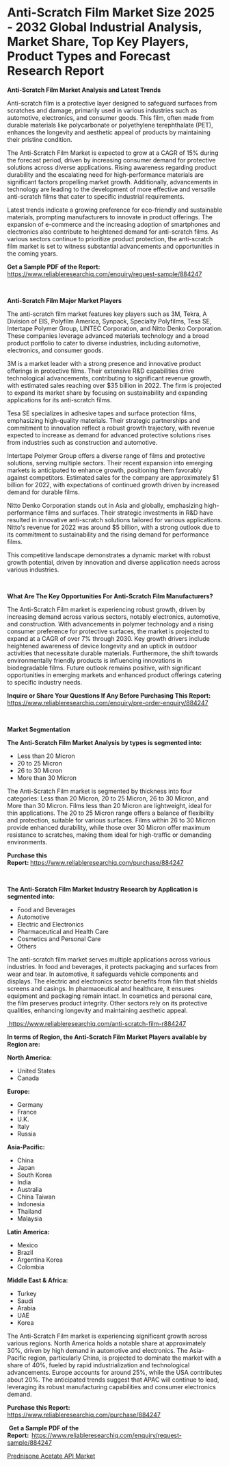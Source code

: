 <p><h1>Anti-Scratch Film Market Size 2025 - 2032 Global Industrial Analysis, Market Share, Top Key Players, Product Types and Forecast Research Report</h1></p><p><strong>Anti-Scratch Film Market Analysis and Latest Trends</strong></p>
<p><p>Anti-scratch film is a protective layer designed to safeguard surfaces from scratches and damage, primarily used in various industries such as automotive, electronics, and consumer goods. This film, often made from durable materials like polycarbonate or polyethylene terephthalate (PET), enhances the longevity and aesthetic appeal of products by maintaining their pristine condition.</p><p>The Anti-Scratch Film Market is expected to grow at a CAGR of 15% during the forecast period, driven by increasing consumer demand for protective solutions across diverse applications. Rising awareness regarding product durability and the escalating need for high-performance materials are significant factors propelling market growth. Additionally, advancements in technology are leading to the development of more effective and versatile anti-scratch films that cater to specific industrial requirements.</p><p>Latest trends indicate a growing preference for eco-friendly and sustainable materials, prompting manufacturers to innovate in product offerings. The expansion of e-commerce and the increasing adoption of smartphones and electronics also contribute to heightened demand for anti-scratch films. As various sectors continue to prioritize product protection, the anti-scratch film market is set to witness substantial advancements and opportunities in the coming years.</p></p>
<p><strong>Get a Sample PDF of the Report:&nbsp;</strong> <a href="https://www.reliableresearchiq.com/enquiry/request-sample/884247?utm_campaign=2580&utm_medium=2&utm_source=Github&utm_content=ia&utm_term=22032025&utm_id=anti-scratch-film">https://www.reliableresearchiq.com/enquiry/request-sample/884247</a></p>
<p>&nbsp;</p>
<p><strong>Anti-Scratch Film Major Market Players</strong></p>
<p><p>The anti-scratch film market features key players such as 3M, Tekra, A Division of EIS, Polyfilm America, Synpack, Specialty Polyfilms, Tesa SE, Intertape Polymer Group, LINTEC Corporation, and Nitto Denko Corporation. These companies leverage advanced materials technology and a broad product portfolio to cater to diverse industries, including automotive, electronics, and consumer goods.</p><p>3M is a market leader with a strong presence and innovative product offerings in protective films. Their extensive R&D capabilities drive technological advancements, contributing to significant revenue growth, with estimated sales reaching over $35 billion in 2022. The firm is projected to expand its market share by focusing on sustainability and expanding applications for its anti-scratch films.</p><p>Tesa SE specializes in adhesive tapes and surface protection films, emphasizing high-quality materials. Their strategic partnerships and commitment to innovation reflect a robust growth trajectory, with revenue expected to increase as demand for advanced protective solutions rises from industries such as construction and automotive.</p><p>Intertape Polymer Group offers a diverse range of films and protective solutions, serving multiple sectors. Their recent expansion into emerging markets is anticipated to enhance growth, positioning them favorably against competitors. Estimated sales for the company are approximately $1 billion for 2022, with expectations of continued growth driven by increased demand for durable films.</p><p>Nitto Denko Corporation stands out in Asia and globally, emphasizing high-performance films and surfaces. Their strategic investments in R&D have resulted in innovative anti-scratch solutions tailored for various applications. Nitto's revenue for 2022 was around $5 billion, with a strong outlook due to its commitment to sustainability and the rising demand for performance films.</p><p>This competitive landscape demonstrates a dynamic market with robust growth potential, driven by innovation and diverse application needs across various industries.</p></p>
<p>&nbsp;</p>
<p><strong>What Are The Key Opportunities For Anti-Scratch Film Manufacturers?</strong></p>
<p><p>The Anti-Scratch Film market is experiencing robust growth, driven by increasing demand across various sectors, notably electronics, automotive, and construction. With advancements in polymer technology and a rising consumer preference for protective surfaces, the market is projected to expand at a CAGR of over 7% through 2030. Key growth drivers include heightened awareness of device longevity and an uptick in outdoor activities that necessitate durable materials. Furthermore, the shift towards environmentally friendly products is influencing innovations in biodegradable films. Future outlook remains positive, with significant opportunities in emerging markets and enhanced product offerings catering to specific industry needs.</p></p>
<p><strong>Inquire or Share Your Questions If Any Before Purchasing This Report:</strong> <a href="https://www.reliableresearchiq.com/enquiry/pre-order-enquiry/884247?utm_campaign=2580&utm_medium=2&utm_source=Github&utm_content=ia&utm_term=22032025&utm_id=anti-scratch-film">https://www.reliableresearchiq.com/enquiry/pre-order-enquiry/884247</a></p>
<p>&nbsp;</p>
<p><strong>Market Segmentation</strong></p>
<p><strong>The Anti-Scratch Film Market Analysis by types is segmented into:</strong></p>
<p><ul><li>Less than 20 Micron</li><li>20 to 25 Micron</li><li>26 to 30 Micron</li><li>More than 30 Micron</li></ul></p>
<p><p>The Anti-Scratch Film market is segmented by thickness into four categories: Less than 20 Micron, 20 to 25 Micron, 26 to 30 Micron, and More than 30 Micron. Films less than 20 Micron are lightweight, ideal for thin applications. The 20 to 25 Micron range offers a balance of flexibility and protection, suitable for various surfaces. Films within 26 to 30 Micron provide enhanced durability, while those over 30 Micron offer maximum resistance to scratches, making them ideal for high-traffic or demanding environments.</p></p>
<p><strong>Purchase this Report:&nbsp;</strong><a href="https://www.reliableresearchiq.com/purchase/884247?utm_campaign=2580&utm_medium=2&utm_source=Github&utm_content=ia&utm_term=22032025&utm_id=anti-scratch-film">https://www.reliableresearchiq.com/purchase/884247</a></p>
<p>&nbsp;</p>
<p><strong>The Anti-Scratch Film Market Industry Research by Application is segmented into:</strong></p>
<p><ul><li>Food and Beverages</li><li>Automotive</li><li>Electric and Electronics</li><li>Pharmaceutical and Health Care</li><li>Cosmetics and Personal Care</li><li>Others</li></ul></p>
<p><p>The anti-scratch film market serves multiple applications across various industries. In food and beverages, it protects packaging and surfaces from wear and tear. In automotive, it safeguards vehicle components and displays. The electric and electronics sector benefits from film that shields screens and casings. In pharmaceutical and healthcare, it ensures equipment and packaging remain intact. In cosmetics and personal care, the film preserves product integrity. Other sectors rely on its protective qualities, enhancing longevity and maintaining aesthetic appeal.</p></p>
<p><a href="https://www.reliableresearchiq.com/anti-scratch-film-r884247?utm_campaign=2580&utm_medium=2&utm_source=Github&utm_content=ia&utm_term=22032025&utm_id=anti-scratch-film">&nbsp;https://www.reliableresearchiq.com/anti-scratch-film-r884247</a></p>
<p><strong>In terms of Region, the Anti-Scratch Film Market Players available by Region are:</strong></p>
<p>
    <p> <strong> North America: </strong>
        <ul>
            <li>United States</li>
            <li>Canada</li>
        </ul>
        </p> 
    <p> <strong> Europe: </strong>
        <ul>
            <li>Germany</li>
            <li>France</li>
            <li>U.K.</li>
            <li>Italy</li>
            <li>Russia</li>
        </ul>
        </p> 
    <p> <strong> Asia-Pacific: </strong>
        <ul>
            <li>China</li>
            <li>Japan</li>
            <li>South Korea</li>
            <li>India</li>
            <li>Australia</li>
            <li>China Taiwan</li>
            <li>Indonesia</li>
            <li>Thailand</li>
            <li>Malaysia</li>
        </ul>
        </p> 
    <p> <strong> Latin America: </strong>
        <ul>
            <li>Mexico</li>
            <li>Brazil</li>
            <li>Argentina Korea</li>
            <li>Colombia</li>
        </ul>
        </p> 
    <p> <strong> Middle East & Africa: </strong>
        <ul>
            <li>Turkey</li>
            <li>Saudi</li>
            <li>Arabia</li>
            <li>UAE</li>
            <li>Korea</li>
        </ul>
    </p>
    </p>
<p><p>The Anti-Scratch Film market is experiencing significant growth across various regions. North America holds a notable share at approximately 30%, driven by high demand in automotive and electronics. The Asia-Pacific region, particularly China, is projected to dominate the market with a share of 40%, fueled by rapid industrialization and technological advancements. Europe accounts for around 25%, while the USA contributes about 20%. The anticipated trends suggest that APAC will continue to lead, leveraging its robust manufacturing capabilities and consumer electronics demand.</p></p>
<p><strong>Purchase this Report: </strong><a href="https://www.reliableresearchiq.com/purchase/884247?utm_campaign=2580&utm_medium=2&utm_source=Github&utm_content=ia&utm_term=22032025&utm_id=anti-scratch-film">https://www.reliableresearchiq.com/purchase/884247</a></p>
<p>&nbsp;<strong>Get a Sample PDF of the Report:&nbsp;&nbsp;</strong><a href="https://www.reliableresearchiq.com/enquiry/request-sample/884247?utm_campaign=2580&utm_medium=2&utm_source=Github&utm_content=ia&utm_term=22032025&utm_id=anti-scratch-film">https://www.reliableresearchiq.com/enquiry/request-sample/884247</a></p>
<p><strong></strong></p>
<p><p><a href="https://github.com/bolalfredia7777/Market-Research-Report-List-1/blob/main/prednisone-acetate-api-market.md?utm_campaign=2580&utm_medium=2&utm_source=Github&utm_content=ia&utm_term=22032025&utm_id=anti-scratch-film">Prednisone Acetate API Market</a></p></p>